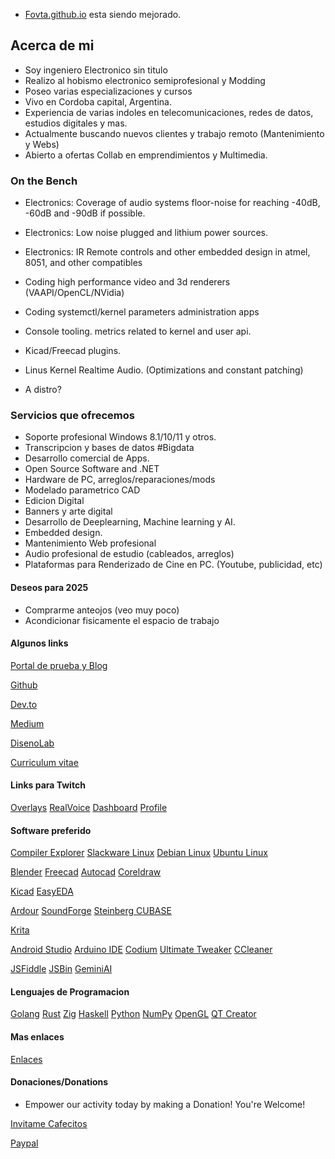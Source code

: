 * [Fovta.github.io](https://fovtran.github.io) esta siendo mejorado.


## Acerca de mi

- Soy ingeniero Electronico sin titulo
- Realizo al hobismo electronico semiprofesional y Modding
- Poseo varias especializaciones y cursos
- Vivo en Cordoba capital, Argentina.
- Experiencia de varias indoles en telecomunicaciones, redes de datos, estudios digitales y mas.
- Actualmente buscando nuevos clientes y trabajo remoto (Mantenimiento y Webs)
- Abierto a ofertas Collab en emprendimientos y Multimedia.


### On the Bench

- Electronics: Coverage of audio systems floor-noise for reaching -40dB, -60dB and -90dB if possible.
- Electronics: Low noise plugged and lithium power sources.
- Electronics: IR Remote controls and other embedded design in atmel, 8051, and other compatibles

- Coding high performance video and 3d renderers (VAAPI/OpenCL/NVidia)
- Coding systemctl/kernel parameters administration apps
- Console tooling. metrics related to kernel and user api.
- Kicad/Freecad plugins.
- Linus Kernel Realtime Audio. (Optimizations and constant patching)
- A distro?


### Servicios que ofrecemos

* Soporte profesional Windows 8.1/10/11 y otros.
* Transcripcion y bases de datos #Bigdata
* Desarrollo comercial de Apps.
* Open Source Software and .NET
* Hardware de PC, arreglos/reparaciones/mods
* Modelado parametrico CAD
* Edicion Digital
* Banners y arte digital
* Desarrollo de Deeplearning, Machine learning y AI.
* Embedded design.
* Mantenimiento Web profesional
* Audio profesional de estudio (cableados, arreglos)
* Plataformas para Renderizado de Cine en PC. (Youtube, publicidad, etc)


#### Deseos para 2025

- Comprarme anteojos (veo muy poco)
- Acondicionar fisicamente el espacio de trabajo


#### Algunos links

[Portal de prueba y Blog](https://manuapp.vercel.app/)

[Github](https://www.github.com/fovtran/fovtran)

[Dev.to](https://dev.to/manueduc)

[Medium](https://medium.com/@diegocad)

[DisenoLab](https://sites.google.com/view/disenolab)

[Curriculum vitae](https://)


#### Links para Twitch

[Overlays](https://overlay.expert/builder/)
[RealVoice](https://realvoicebot.wtf/dashboard)
[Dashboard](https://dashboard.twitch.tv/)
[Profile](https://www.twitch.tv/komwino)


#### Software preferido

[Compiler Explorer](https://godbolt.org/)
[Slackware Linux](http://www.slackware.com/)
[Debian Linux](https://www.debian.org/)
[Ubuntu Linux](https://ubuntu.com/)

[Blender](https://www.blender.org)
[Freecad](https://www.freecad.org/)
[Autocad](https://www.autodesk.com/latam/products?cjdata=MXxOfDB8WXww&mktvar002=afc_latam_deeplink&AID=13955714&PID=8299320&SID=jkp_CjwKCAiA-Oi7BhA1EiwA2rIu28oJCUDKi-IUjLA_Mg5EHr-t40AbQwAn4vQBD5nZ0O655JL_1AOZPxoCh2kQAvD_BwE&cjevent=b765d53ccbbd11ef815da7510a82b836&affname=8299320_13955714)
[Coreldraw](https://www.coreldraw.com/en/product/coreldraw/?x-vehicle=ppc_brkws&utm_medium=cpc&utm_source=google&utm_campaign=&utm_term=coreldraw&utm_content=&utm_id=13190095437&extensionid=&matchtype=e&device=c&devicemodel=&creative=659595446099&network=g&placement=&x-source=ppc&x-target=ppc&promo=ppc&gad_source=1)

[Kicad](https://www.kicad.org/)
[EasyEDA](https://easyeda.com/)

[Ardour](https://ardour.org/)
[SoundForge](https://www.magix.com/us/music-editing/sound-forge/?srsltid=AfmBOor3Az4QV9pDI_9fSvDDC-n44YtM9PPSL7D2dyQ8st-qtb7-TlaE)
[Steinberg CUBASE](https://www.steinberg.net/cubase/)

[Krita](https://krita.org/en/)

[Android Studio](https://developer.android.com/studio?)
[Arduino IDE](https://www.arduino.cc/en/software)
[Codium](https://vscodium.com/)
[Ultimate Tweaker](https://www.thewindowsclub.com/ultimate-windows-tweaker-4-windows-10)
[CCleaner](https://www.ccleaner.com/)

[JSFiddle](https://jsfiddle.net/)
[JSBin](http://jsbin.com/uderuw/17/edit?html,output)
[GeminiAI](https://gemini.google.com/)

#### Lenguajes de Programacion

[Golang](https://go.dev/)
[Rust](https://www.rust-lang.org/)
[Zig](https://ziglang.org/)
[Haskell](https://www.haskell.org/)
[Python](https://www.python.org/)
[NumPy](https://numpy.org/)
[OpenGL](https://www.opengl.org/)
[QT Creator](https://doc.qt.io/qt-5/)


#### Mas enlaces

[Enlaces](WEBS.md)


#### Donaciones/Donations

- Empower our activity today by making a Donation!
  You're Welcome!

[Invitame Cafecitos](https://cafecito.app/manueduc)

[Paypal](https://www.paypal.com/paypalme/disenonline)
